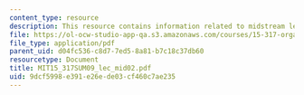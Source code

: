 ```yaml
---
content_type: resource
description: This resource contains information related to midstream leadership session.
file: https://ol-ocw-studio-app-qa.s3.amazonaws.com/courses/15-317-organizational-leadership-and-change-summer-2009/9dcf5998e391e26ede03cf460c7ae235_MIT15_317SUM09_lec_mid02.pdf
file_type: application/pdf
parent_uid: d04fc536-c8d7-7ed5-8a81-b7c18c37db60
resourcetype: Document
title: MIT15_317SUM09_lec_mid02.pdf
uid: 9dcf5998-e391-e26e-de03-cf460c7ae235
---
```

